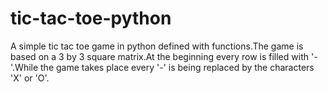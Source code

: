 # tic-tac-toe-python
A simple tic tac toe game in python defined with functions.The game is based on a 3 by 3 square matrix.At the beginning every row is filled with '-'.While the game takes place every '-' is being replaced by the characters 'X' or 'O'.
